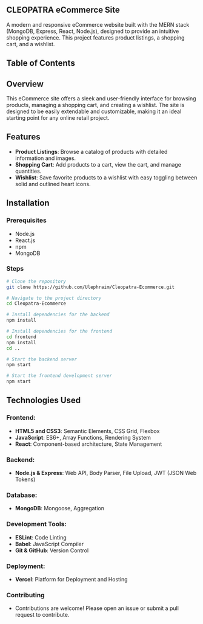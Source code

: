 ## CLEOPATRA eCommerce Site

A modern and responsive eCommerce website built with the MERN stack (MongoDB, Express, React, Node.js), designed to provide an intuitive shopping experience. This project features product listings, a shopping cart, and a wishlist.

## Table of Contents

## Overview
This eCommerce site offers a sleek and user-friendly interface for browsing products, managing a shopping cart, and creating a wishlist. The site is designed to be easily extendable and customizable, making it an ideal starting point for any online retail project.

## Features
- **Product Listings**: Browse a catalog of products with detailed information and images.
- **Shopping Cart**: Add products to a cart, view the cart, and manage quantities.
- **Wishlist**: Save favorite products to a wishlist with easy toggling between solid and outlined heart icons.

## Installation
### Prerequisites
- Node.js
- React.js
- npm
- MongoDB

### Steps
```sh
# Clone the repository
git clone https://github.com/Ulephraim/Cleopatra-Ecommerce.git

# Navigate to the project directory
cd Cleopatra-Ecommerce

# Install dependencies for the backend
npm install

# Install dependencies for the frontend
cd frontend
npm install
cd ..

# Start the backend server
npm start

# Start the frontend development server
npm start
```

## Technologies Used
### Frontend:
- **HTML5 and CSS3**: Semantic Elements, CSS Grid, Flexbox
- **JavaScript**: ES6+, Array Functions, Rendering System
- **React**: Component-based architecture, State Management

### Backend:
- **Node.js & Express**: Web API, Body Parser, File Upload, JWT (JSON Web Tokens)

### Database:
- **MongoDB**: Mongoose, Aggregation

### Development Tools:
- **ESLint**: Code Linting
- **Babel**: JavaScript Compiler
- **Git & GitHub**: Version Control

### Deployment:
- **Vercel**: Platform for Deployment and Hosting

### Contributing
 - Contributions are welcome! Please open an issue or submit a pull request to contribute. 
